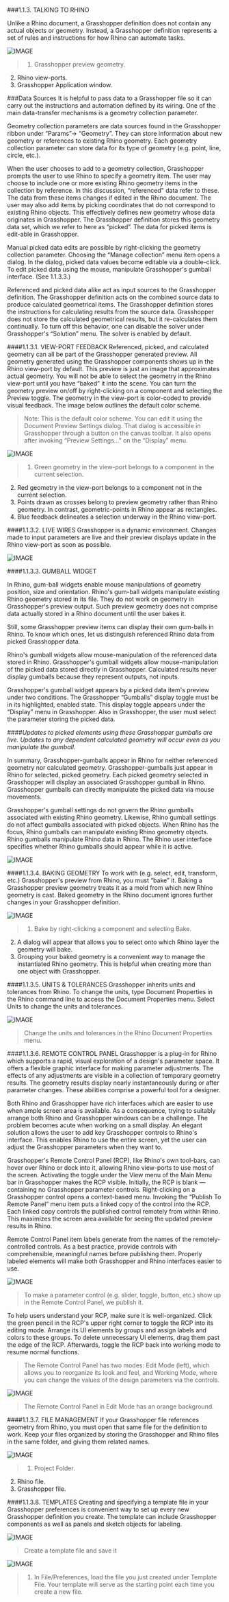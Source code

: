 ###1.1.3. TALKING TO RHINO

Unlike a Rhino document, a Grasshopper definition does not contain any actual
objects or geometry. Instead, a Grasshopper definition represents a set of
rules and instructions for how Rhino can automate tasks.

![IMAGE](images/1-1-3/1-1-3_001-talking-to-rhino.png)
>1. Grasshopper preview geometry.
2. Rhino view-ports.
3. Grasshopper Application window.

###Data Sources
It is helpful to pass data to a Grasshopper file so it can carry out the instructions and automation defined by its wiring. One of the main data-transfer mechanisms is a geometry collection parameter.

Geometry collection parameters are data sources found in the Grasshopper ribbon under “Params”-> “Geometry”. They can store information about new geometry or references to existing Rhino geometry. Each geometry collection parameter can store data for its type of geometry (e.g. point, line, circle, etc.).

When the user chooses to add to a geometry collection, Grasshopper prompts the user to use Rhino to specify a geometry item.  The user may choose to include one or more existing Rhino geometry items in the collection by reference. In this discussion, “referenced" data refer to these. The data from these items changes if edited in the Rhino document. The user may also add items by picking coordinates that do not correspond to existing Rhino objects. This effectively defines new geometry whose data originates in Grasshopper. The Grasshopper definition stores this geometry data set, which we refer to here as “picked”. The data for picked items is edit-able in Grasshopper.

Manual picked data edits are possible by right-clicking the geometry collection parameter. Choosing the “Manage collection” menu item opens a dialog. In the dialog, picked data values become editable via a double-click. To edit picked data using the mouse, manipulate Grasshopper's gumball interface. (See 1.1.3.3.)

Referenced and picked data alike act as input sources to the Grasshopper definition. The Grasshopper definition acts on the combined source data to produce calculated geometrical items.  The Grasshopper definition stores the instructions for calculating results from the source data. Grasshopper does not store the calculated geometrical results, but it re-calculates them continually. To turn off this behavior, one can disable the solver under Grasshopper's “Solution” menu. The solver is enabled by default.


####1.1.3.1. VIEW-PORT FEEDBACK
Referenced, picked, and calculated geometry can all be part of the Grasshopper generated preview. All geometry generated using the Grasshopper components shows up in the Rhino view-port by default. This preview is just an image that approximates actual geometry. You will not be able to select the geometry in the Rhino view-port until you have “baked” it into the scene. You can turn the geometry preview on/off by right-clicking on a component and selecting the Preview toggle. The geometry in the view-port is color-coded to provide visual feedback. The image below outlines the default color scheme.

>Note: This is the default color scheme.  You can edit it using the Document Preview Settings dialog. That dialog is accessible in Grasshopper through a button on the canvas toolbar. It also opens after invoking “Preview Settings...” on the “Display” menu.

![IMAGE](images/1-1-3/1-1-3_002-viewport-feedback.png)
>1. Green geometry in the view-port belongs to a component in the current selection.
2. Red geometry in the view-port belongs to a component not in the current selection.
3. Points drawn as crosses belong to preview geometry rather than Rhino geometry. In contrast, geometric-points in Rhino appear as rectangles.
4. Blue feedback delineates a selection underway in the Rhino view-port.



####1.1.3.2. LIVE WIRES
Grasshopper is a dynamic environment. Changes made to input parameters are live and their preview displays update in the Rhino view-port as soon as possible.

![IMAGE](images/1-1-3/1-1-3_003-live-wires.png)



####1.1.3.3. GUMBALL WIDGET

In Rhino, gum-ball widgets enable mouse manipulations of geometry position, size and orientation. Rhino's gum-ball widgets manipulate existing Rhino geometry stored in its file. They do not work on geometry in Grasshopper's preview output. Such preview geometry does not comprise data actually stored in a Rhino document until the user bakes it.

Still, some Grasshopper preview items can display their own gum-balls in Rhino. To know which ones, let us distinguish referenced Rhino data from picked Grasshopper data.

Rhino's gumball widgets allow mouse-manipulation of the referenced data stored in Rhino. Grasshopper's gumball widgets allow mouse-manipulation of the picked data stored directly in Grasshopper. Calculated results never display gumballs because they represent outputs, not inputs.

Grasshopper's gumball widget appears by a picked data item's preview under two conditions. The Grasshopper “Gumballs” display toggle must be in its highlighted, enabled state. This display toggle appears under the “Display” menu in Grasshopper. Also in Grasshopper, the user must select the parameter storing the picked data.

####*Updates to picked elements using these Grasshopper gumballs are live. Updates to any dependent calculated geometry will occur even as you manipulate the gumball.*

In summary, Grasshopper-gumballs appear in Rhino for neither referenced geometry nor calculated geometry. Grasshopper-gumballs just appear in Rhino for selected, picked geometry. Each picked geometry selected in Grasshopper will display an associated Grasshopper gumball in Rhino. Grasshopper gumballs can directly manipulate the picked data via mouse movements. 

Grasshopper's gumball settings do not govern the Rhino gumballs associated with existing Rhino geometry. Likewise, Rhino gumball settings do not affect gumballs associated with picked objects.  When Rhino has the focus, Rhino gumballs can manipulate existing Rhino geometry objects. Rhino gumballs manipulate Rhino data in Rhino. The Rhino user interface specifies whether Rhino gumballs should appear while it is active. 

![IMAGE](images/1-1-3/1-1-3_004-gumball.png)



####1.1.3.4. BAKING GEOMETRY
To work with (e.g. select, edit, transform, etc.) Grasshopper's preview from Rhino, you must “bake” it. Baking a Grasshopper preview geometry treats it as a mold from which new Rhino geometry is cast. Baked geometry in the Rhino document ignores further changes in your Grasshopper definition.

![IMAGE](images/1-1-3/1-1-3_005-baking.png)
>1. Bake by right-clicking a component and selecting Bake.
2. A dialog will appear that allows you to select onto which Rhino layer the
geometry will bake.
3. Grouping your baked geometry is a convenient way to manage the instantiated
Rhino geometry. This is helpful when creating more than one object with Grasshopper.



####1.1.3.5. UNITS & TOLERANCES
Grasshopper inherits units and tolerances from Rhino. To change the units,
type Document Properties in the Rhino command line to access the Document
Properties menu. Select Units to change the units and tolerances.

![IMAGE](images/1-1-3/1-1-3_006-units.png)
>Change the units and tolerances in the Rhino Document Properties menu.



####1.1.3.6. REMOTE CONTROL PANEL
Grasshopper is a plug-in for Rhino which supports a rapid, visual exploration of a design's parameter space. It offers a flexible graphic interface for making parameter adjustments. The effects of any adjustments are visible in a collection of temporary geometry results. The geometry results display nearly instantaneously during or after parameter changes. These abilities comprise a powerful tool for a designer.

Both Rhino and Grasshopper have rich interfaces which are easier to use when ample screen area is available. As a consequence, trying to suitably arrange both Rhino and Grasshopper windows can be a challenge.  The problem becomes acute when working on a small display. An elegant solution allows the user to add key Grasshopper controls to Rhino's interface.  This enables Rhino to use the entire screen, yet the user can  adjust the Grasshopper parameters when they want to.

Grasshopper's Remote Control Panel (RCP), like Rhino's own tool-bars, can hover
over Rhino or dock into it, allowing Rhino view-ports to use most of the screen.
Activating the toggle under the View menu of the Main Menu bar in Grasshopper makes the RCP visible. Initially, the RCP is blank — containing no Grasshopper parameter controls. Right-clicking on a Grasshopper control opens a context-based menu.  Invoking the “Publish To Remote Panel” menu item puts a linked copy of the control into the RCP.  Each linked copy controls the published control remotely from within Rhino. This maximizes the screen area available for seeing the updated preview results in Rhino.

Remote Control Panel item labels generate from the names of the remotely-controlled controls. As a best practice, provide controls with comprehensible, meaningful names before publishing them. Properly labeled elements will make both Grasshopper and Rhino interfaces easier to use.


![IMAGE](images/1-1-3/1-1-3_007-remote-control1.png)
> To make a parameter control (e.g. slider, toggle, button, etc.) show up in the Remote Control Panel, we publish it.

To help users understand your RCP, make sure it is well-organized. Click the
green pencil in the RCP's upper right corner to toggle the RCP into its editing
mode. Arrange its UI elements by groups and assign labels and colors to these groups. To delete unnecessary UI elements, drag them past the edge of the RCP. Afterwards, toggle the RCP back into working mode to resume normal functions.

>The Remote Control Panel has two modes: Edit Mode (left), which allows you to
reorganize its look and feel, and Working Mode, where you can change
the values of the design parameters via the controls.

![IMAGE](images/1-1-3/1-1-3_008-remote-control2.png)
>The Remote Control Panel in Edit Mode has an orange background.



####1.1.3.7. FILE MANAGEMENT
If your Grasshopper file references geometry from Rhino, you must open that
same file for the definition to work. Keep your files organized by storing the
Grasshopper and Rhino files in the same folder, and giving them related names.

![IMAGE](images/1-1-3/1-1-3_009-file-management.png)
>1. Project Folder.
2. Rhino file.
3. Grasshopper file.


####1.1.3.8. TEMPLATES
Creating and specifying a template file in your Grasshopper preferences is
convenient way to set up every new Grasshopper definition you create. The
template can include Grasshopper components as well as panels and sketch
objects for labeling.


![IMAGE](images/1-1-3/1-1-3_010-templates.png)
>Create a template file and save it

![IMAGE](images/1-1-3/1-1-3_011-templates2.png)
>1. In File/Preferences, load the file you just created under Template File.
Your template will serve as the starting point each time you create a new file.

